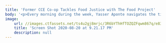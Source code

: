 ```yaml
---
title: 'Former CCE Co-op Tackles Food Justice with The Food Project'
body: '<p>Every morning during the week, Yasser Aponte navigates the tight, densely-packed streets of Boston&rsquo;s Dorchester neighborhood until the streets suddenly, almost without warning, give way to a lush, two-acre farm. It&rsquo;s there that Aponte (literally) rolls up his sleeves, and gets to work.</p><p>Row after tidy row of carrots, snap peas, raspberries, soy beans, spinach, kale, cilantro, beets, arugula, kidney beans, lettuce, and garlic grow languidly in the middle of a cramped, boisterous neighborhood where car horns blare and crushed soda cans jangle down the streets.</p><p>Aponte, who is studying international affairs and religious studies at Northeastern, spends his days painstakingly weeding, watering, harvesting, and planting anew the crops on the farm, then he helps distribute them to local residents and businesses.</p><p>Full story: <a href="https://news.northeastern.edu/2020/06/24/in-the-middle-of-boston-hes-growing-food-for-good/" title=""><u>In the middle of Boston, he&rsquo;s growing food for good</u></a></p>'
image:
    url: //images.ctfassets.net/ts4u2gj8mrjc/3R6bYThHfTOZQZFqwm867q/e83503fbd2267fab7458e7cae914272e/Screen_Shot_2020-08-20_at_9.21.17_PM.png
    title: 'Screen Shot 2020-08-20 at 9.21.17 PM'
    description: null
---
```

